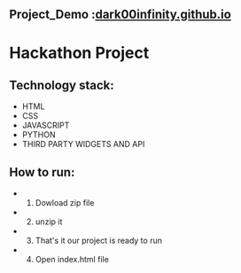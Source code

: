 ## Project_Demo :[dark00infinity.github.io](https://dark00infinity.github.io/)
# Hackathon Project
## Technology stack:
- HTML
- CSS
- JAVASCRIPT
- PYTHON
- THIRD PARTY WIDGETS AND API 
## How to run:
- 1. Dowload zip file
- 2. unzip it
- 3. That's it our project is ready to run
- 4. Open index.html file



